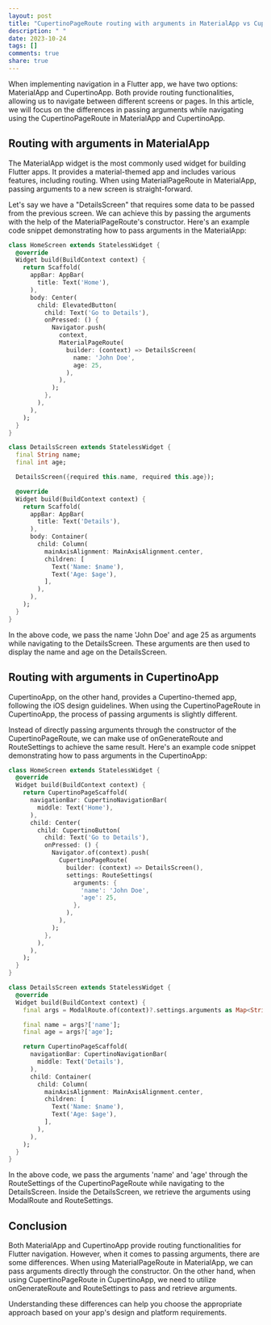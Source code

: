 ```yaml
---
layout: post
title: "CupertinoPageRoute routing with arguments in MaterialApp vs CupertinoApp"
description: " "
date: 2023-10-24
tags: []
comments: true
share: true
---
```


When implementing navigation in a Flutter app, we have two options: MaterialApp and CupertinoApp. Both provide routing functionalities, allowing us to navigate between different screens or pages. In this article, we will focus on the differences in passing arguments while navigating using the CupertinoPageRoute in MaterialApp and CupertinoApp.

## Routing with arguments in MaterialApp

The MaterialApp widget is the most commonly used widget for building Flutter apps. It provides a material-themed app and includes various features, including routing. When using MaterialPageRoute in MaterialApp, passing arguments to a new screen is straight-forward.

Let's say we have a "DetailsScreen" that requires some data to be passed from the previous screen. We can achieve this by passing the arguments with the help of the MaterialPageRoute's constructor. Here's an example code snippet demonstrating how to pass arguments in the MaterialApp:

```dart
class HomeScreen extends StatelessWidget {
  @override
  Widget build(BuildContext context) {
    return Scaffold(
      appBar: AppBar(
        title: Text('Home'),
      ),
      body: Center(
        child: ElevatedButton(
          child: Text('Go to Details'),
          onPressed: () {
            Navigator.push(
              context,
              MaterialPageRoute(
                builder: (context) => DetailsScreen(
                  name: 'John Doe',
                  age: 25,
                ),
              ),
            );
          },
        ),
      ),
    );
  }
}

class DetailsScreen extends StatelessWidget {
  final String name;
  final int age;

  DetailsScreen({required this.name, required this.age});

  @override
  Widget build(BuildContext context) {
    return Scaffold(
      appBar: AppBar(
        title: Text('Details'),
      ),
      body: Container(
        child: Column(
          mainAxisAlignment: MainAxisAlignment.center,
          children: [
            Text('Name: $name'),
            Text('Age: $age'),
          ],
        ),
      ),
    );
  }
}
```

In the above code, we pass the name 'John Doe' and age 25 as arguments while navigating to the DetailsScreen. These arguments are then used to display the name and age on the DetailsScreen.

## Routing with arguments in CupertinoApp 

CupertinoApp, on the other hand, provides a Cupertino-themed app, following the iOS design guidelines. When using the CupertinoPageRoute in CupertinoApp, the process of passing arguments is slightly different.

Instead of directly passing arguments through the constructor of the CupertinoPageRoute, we can make use of onGenerateRoute and RouteSettings to achieve the same result. Here's an example code snippet demonstrating how to pass arguments in the CupertinoApp:

```dart
class HomeScreen extends StatelessWidget {
  @override
  Widget build(BuildContext context) {
    return CupertinoPageScaffold(
      navigationBar: CupertinoNavigationBar(
        middle: Text('Home'),
      ),
      child: Center(
        child: CupertinoButton(
          child: Text('Go to Details'),
          onPressed: () {
            Navigator.of(context).push(
              CupertinoPageRoute(
                builder: (context) => DetailsScreen(),
                settings: RouteSettings(
                  arguments: {
                    'name': 'John Doe',
                    'age': 25,
                  },
                ),
              ),
            );
          },
        ),
      ),
    );
  }
}

class DetailsScreen extends StatelessWidget {
  @override
  Widget build(BuildContext context) {
    final args = ModalRoute.of(context)?.settings.arguments as Map<String, dynamic>?;

    final name = args?['name'];
    final age = args?['age'];

    return CupertinoPageScaffold(
      navigationBar: CupertinoNavigationBar(
        middle: Text('Details'),
      ),
      child: Container(
        child: Column(
          mainAxisAlignment: MainAxisAlignment.center,
          children: [
            Text('Name: $name'),
            Text('Age: $age'),
          ],
        ),
      ),
    );
  }
}
```

In the above code, we pass the arguments 'name' and 'age' through the RouteSettings of the CupertinoPageRoute while navigating to the DetailsScreen. Inside the DetailsScreen, we retrieve the arguments using ModalRoute and RouteSettings.

## Conclusion

Both MaterialApp and CupertinoApp provide routing functionalities for Flutter navigation. However, when it comes to passing arguments, there are some differences. When using MaterialPageRoute in MaterialApp, we can pass arguments directly through the constructor. On the other hand, when using CupertinoPageRoute in CupertinoApp, we need to utilize onGenerateRoute and RouteSettings to pass and retrieve arguments.

Understanding these differences can help you choose the appropriate approach based on your app's design and platform requirements.